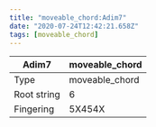 ```yaml
---
title: "moveable_chord:Adim7"
date: "2020-07-24T12:42:21.658Z"
tags: [moveable_chord]
---
```


|Adim7|moveable_chord|
|---|---|
|Type|moveable_chord|
|Root string|6|
|Fingering|5X454X|

